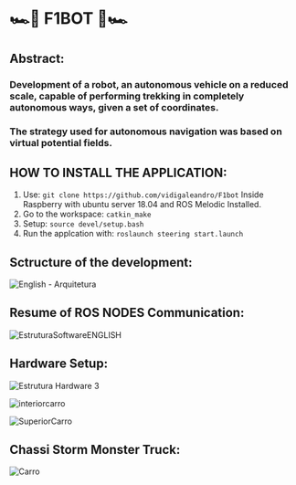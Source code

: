 <h1>🏎️🤖 F1BOT 🤖🏎️</h1>

## Abstract:

### Development of a robot, an autonomous vehicle on a reduced scale, capable of performing trekking in completely autonomous ways, given a set of coordinates. 

### The strategy used for autonomous navigation was based on virtual potential fields.

## HOW TO INSTALL THE APPLICATION:

1) Use: `git clone https://github.com/vidigaleandro/F1bot` Inside Raspberry with ubuntu server 18.04 and ROS Melodic Installed. 
2) Go to the workspace: `catkin_make`
3) Setup: `source devel/setup.bash`
4) Run the applcation with: `roslaunch steering start.launch`

## Sctructure of the development:

![English - Arquitetura](https://user-images.githubusercontent.com/61214978/209714995-8e8a7655-10a5-4d28-a2d2-922287ca5286.png)

## Resume of ROS NODES Communication:

![EstruturaSoftwareENGLISH](https://user-images.githubusercontent.com/61214978/209715803-55102b5b-b7c3-422f-a6ef-91ee4c396ebe.png)

## Hardware Setup:

![Estrutura Hardware 3](https://user-images.githubusercontent.com/61214978/209715960-63f0fbae-fedf-4fc8-a206-92401a110c54.png)

![interiorcarro](https://user-images.githubusercontent.com/61214978/209718559-e13b2afa-c1b3-4e17-9cc0-ced0e00e6fe2.jpg)

![SuperiorCarro](https://user-images.githubusercontent.com/61214978/209718602-bd882a0e-df7a-4be6-b5d3-c8481419e1dd.jpg)


##  Chassi Storm Monster Truck:

![Carro](https://user-images.githubusercontent.com/61214978/209716051-c02f894d-d7ed-43dc-9873-4435206de8cc.png)



